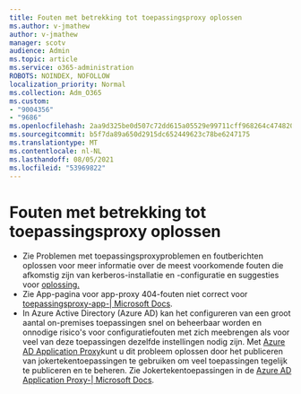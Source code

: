 ```yaml
---
title: Fouten met betrekking tot toepassingsproxy oplossen
ms.author: v-jmathew
author: v-jmathew
manager: scotv
audience: Admin
ms.topic: article
ms.service: o365-administration
ROBOTS: NOINDEX, NOFOLLOW
localization_priority: Normal
ms.collection: Adm_O365
ms.custom:
- "9004356"
- "9686"
ms.openlocfilehash: 2aa9d325be0d507c72dd615a05529e99711cff968264c474820625f8fcc65bdc
ms.sourcegitcommit: b5f7da89a650d2915dc652449623c78be6247175
ms.translationtype: MT
ms.contentlocale: nl-NL
ms.lasthandoff: 08/05/2021
ms.locfileid: "53969822"
---
```

# <a name="troubleshoot-errors-related-to-application-proxy"></a>Fouten met betrekking tot toepassingsproxy oplossen

- Zie Problemen met toepassingsproxyproblemen en foutberichten oplossen voor meer informatie over de meest voorkomende fouten die afkomstig zijn van kerberos-installatie en -configuratie en suggesties voor [oplossing.](https://docs.microsoft.com/azure/active-directory/manage-apps/application-proxy-troubleshoot#kerberos-errors)
- Zie App-pagina voor app-proxy 404-fouten niet correct voor [toepassingsproxy-app-| Microsoft Docs](https://docs.microsoft.com/azure/active-directory/manage-apps/application-proxy-page-appearance-broken-problem).
- In Azure Active Directory (Azure AD) kan het configureren van een groot aantal on-premises toepassingen snel on beheerbaar worden en onnodige risico's voor configuratiefouten met zich meebrengen als voor veel van deze toepassingen dezelfde instellingen nodig zijn. Met [Azure AD Application Proxy](https://docs.microsoft.com/azure/active-directory/manage-apps/application-proxy)kunt u dit probleem oplossen door het publiceren van jokertekentoepassingen te gebruiken om veel toepassingen tegelijk te publiceren en te beheren. Zie Jokertekentoepassingen in de [Azure AD Application Proxy-| Microsoft Docs](https://docs.microsoft.com/azure/active-directory/manage-apps/application-proxy-wildcard).

